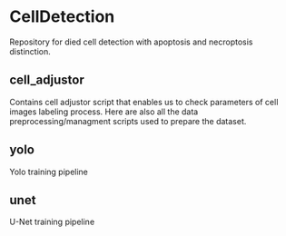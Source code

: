 # CellDetection
Repository for died cell detection with apoptosis and necroptosis distinction.

## cell_adjustor
Contains cell adjustor script that enables us to check parameters of cell images labeling process.
Here are also all the data preprocessing/managment scripts used to prepare the dataset.

## yolo
Yolo training pipeline

## unet
U-Net training pipeline